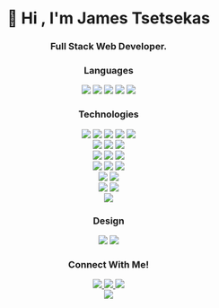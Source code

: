 <div align="center">
<h1 align="center">👋 Hi , I'm James Tsetsekas</h1>
<h3 align="center">Full Stack Web Developer.</h3>


### Languages
<div align="center" style="display:flex, flex-direction:row">
	<img src="https://img.shields.io/badge/JavaScript-323330?style=for-the-badge&logo=javascript&logoColor=F7DF1E" />
	<img src="https://img.shields.io/badge/PHP-000000?style=for-the-badge&logo=php&logoColor=777BB3" />
	<img src="https://img.shields.io/badge/CSS3-1572B6?style=for-the-badge&logo=css3&logoColor=white" />
	<img src="https://img.shields.io/badge/HTML5-E34F26?style=for-the-badge&logo=html5&logoColor=white" />
	<img src="https://img.shields.io/badge/python-323330?style=for-the-badge&logo=python&logoColor=4B8BBE" />
</div>


### Technologies
<div align="center" style="display:flex, flex-direction:row">
	<img src="https://img.shields.io/badge/Node.js-339933?style=for-the-badge&logo=nodedotjs&logoColor=white" />
	<img src="https://img.shields.io/badge/npm-CB3837?style=for-the-badge&logo=npm&logoColor=white" />
	<img src="https://img.shields.io/badge/React-20232A?style=for-the-badge&logo=react&logoColor=61DAFB" />
	<img src="https://img.shields.io/badge/next.js-000000?style=for-the-badge&logo=nextdotjs&logoColor=white" />
	<img src="https://img.shields.io/badge/Vue.js-35495E?style=for-the-badge&logo=vuedotjs&logoColor=4FC08D" />
	<br>
	<img src="https://img.shields.io/badge/composer-414042?style=for-the-badge&logo=composer&logoColor=ffffff" />
	<img src="https://img.shields.io/badge/CakePHP-414042?style=for-the-badge&logo=cakephp&logoColor=d43d44" />
	<img src="https://img.shields.io/badge/Wordpress-26596f?style=for-the-badge&logo=wordpress&logoColor=ffffff" />
	<br>
	<img src="https://img.shields.io/badge/Bootstrap-563D7C?style=for-the-badge&logo=bootstrap&logoColor=white" />
	<img src="https://img.shields.io/badge/chakra-%234ED1C5.svg?style=for-the-badge&logo=chakraui&logoColor=white" />
	<img src="https://img.shields.io/badge/Tailwind_CSS-grey?style=for-the-badge&logo=tailwind-css&logoColor=38B2AC" />
	<br>
	<img src="https://img.shields.io/badge/ubuntu-444?style=for-the-badge&logo=ubuntu&logoColor=f47421" />
	<img src="https://img.shields.io/badge/NGINX-333?style=for-the-badge&logo=nginx&logoColor=009137" />
	<img src="https://img.shields.io/badge/MYSQL-333?style=for-the-badge&logo=mysql&logoColor=f7a017" />
	<br>
	<img src="https://img.shields.io/badge/Linux-FCC624?style=for-the-badge&logo=linux&logoColor=black" />
	<img src="https://img.shields.io/badge/Bash-4EAA25?style=for-the-badge&logo=gnubash&logoColor=white" />
	<br>
	<img src="https://img.shields.io/badge/powershell-333?style=for-the-badge&logo=powershell&logoColor=256db8" />
	<img src="https://img.shields.io/badge/Windows-333?style=for-the-badge&logo=windows&logoColor=fff" />
	<br>
	<img src="https://img.shields.io/badge/Bitcoin-FF9900?logo=bitcoin&logoColor=white" />
</div>
 
### Design
<div align="center" style="display:flex, flex-direction:row">
	<img src="https://img.shields.io/badge/Adobe%20Photoshop-31A8FF?style=for-the-badge&logo=Adobe%20Photoshop&logoColor=black" />
	<img src="https://img.shields.io/badge/Figma-F24E1E?style=for-the-badge&logo=figma&logoColor=white" />
</div>

 ### Connect With Me!
 <div align="center" style="display:flex, flex-direction:row">
	<a href="https://twitter.com/JamesTsetsekas"  target="_blank"> <img src="https://img.shields.io/badge/Twitter-1DA1F2?style=for-the-badge&logo=twitter&logoColor=white"> </a> 
	<a href="https://www.jamestsetsekas.com/"  target="_blank"> <img src="https://img.shields.io/badge/website-000000?style=for-the-badge&logo=About.me&logoColor=white"> </a>
	<a href="https://www.linkedin.com/in/jamestsetsekas/"  target="_blank"> <img src="https://img.shields.io/badge/LinkedIn-0077B5?style=for-the-badge&logo=linkedin&logoColor=white"> </a>
</div>

 <div align="center" style="display:flex, flex-direction:row">
	<a href="mailto:james@jamestsetsekas.com"  target="_blank"> <img src="https://img.shields.io/badge/Email: James@JamesTsetsekas.com-000000?style=for-the-badge&logo=gmail&logoColor=white"> </a>
</div>
</div>
